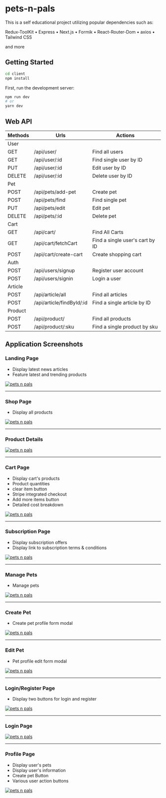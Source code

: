 # pets-n-pals
This is a self educational project utilizing popular dependencies such as: 

Redux-ToolKit
• Express
• Next.js
• Formik
• React-Router-Dom
• axios
• Tailwind CSS

and more 
 
## Getting Started

```bash
cd client 
npm install
```

First, run the development server:

```bash
npm run dev
# or
yarn dev
```
## Web API

| Methods        | Urls           | Actions  |
| -------------- |----------------| -------------
| User
| GET       | /api/user/          | Find all users |
| GET       | /api/user/:id       | Find single user by ID |
| PUT       | /api/user/:id       | Edit user by ID |
| DELETE    | /api/user/:id       | Delete user by ID |
| Pet
| POST      | /api/pets/add-pet   | Create pet |
| POST      | /api/pets/find     | Find single pet |
| PUT       | /api/pets/edit       | Edit pet |
| DELETE    | /api/pets/:id       | Delete pet |
| Cart        
| GET       | /api/cart/          | Find All Carts |
| GET       | /api/cart/fetchCart          | Find a single user's cart by ID |
| POST      | /api/cart/create-cart | Create shopping cart |
| Auth        
| POST       | /api/users/signup          | Register user account |
| POST       | /api/users/signin          | Login a user |
| Article        
| POST       | /api/article/all       | Find all articles |
| POST       | /api/article/findById/:id          | Find a single article by ID |
| Product        
| POST       | /api/product/       | Find all products |
| POST       | /api/product/:sku          | Find a single product by sku |

## Application Screenshots

### Landing Page
- Display latest news articles
- Feature latest and trending products 

[![pets n pals](https://github.com/Isaiahsylnol/pets-n-pals/blob/main/screenshots/landing-page.png)](#features)

-----------

### Shop Page
- Display all products 

[![pets n pals](https://github.com/Isaiahsylnol/pets-n-pals/blob/main/screenshots/shop-page.png)](#features)

-----------

### Product Details 

[![pets n pals](https://github.com/Isaiahsylnol/pets-n-pals/blob/main/screenshots/product.png)](#features)

-----------

### Cart Page
- Display cart's products
- Product quantities 
- clear item button
- Stripe integrated checkout
- Add more items button
- Detailed cost breakdown 

[![pets n pals](https://github.com/Isaiahsylnol/pets-n-pals/blob/main/screenshots/cart-page.png)](#features)

-----------

### Subscription Page
- Display subscription offers 
- Display link to subscription terms & conditions 

[![pets n pals](https://github.com/Isaiahsylnol/pets-n-pals/blob/main/screenshots/subscription-page.png)](#features)

-----------

### Manage Pets
- Manage pets  

[![pets n pals](https://github.com/Isaiahsylnol/pets-n-pals/blob/main/screenshots/manage-pets.png)](#features)

-----------

### Create Pet
- Create pet profile form modal  

[![pets n pals](https://github.com/Isaiahsylnol/pets-n-pals/blob/main/screenshots/create-pet.png)](#features)

-----------

### Edit Pet
- Pet profile edit form modal  

[![pets n pals](https://github.com/Isaiahsylnol/pets-n-pals/blob/main/screenshots/edit-pet.png)](#features)

-----------

### Login/Register Page
- Display two buttons for login and register 

[![pets n pals](https://github.com/Isaiahsylnol/pets-n-pals/blob/main/screenshots/login-register.png)](#features)

-----------

### Login Page

[![pets n pals](https://github.com/Isaiahsylnol/pets-n-pals/blob/main/screenshots/login.png)](#features)

-----------

### Profile Page
- Display user's pets
- Display user's information
- Create pet Button
- Various user action buttons

[![pets n pals](https://github.com/Isaiahsylnol/pets-n-pals/blob/main/screenshots/profile.png)](#features)

